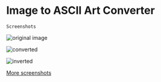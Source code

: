 # Image to ASCII Art Converter

`Screenshots
`

![original image](https://imgur.com/EZqqOel.jpg)

![converted](https://imgur.com/xEc0xqV.jpg)

![inverted](https://imgur.com/6dzWQkZ.jpg)

[More screenshots](https://imgur.com/a/fzlVmjg)